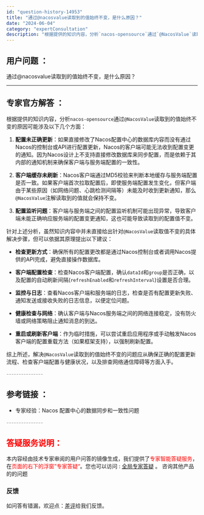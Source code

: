 ```yaml
---
id: "question-history-14953"
title: "通过@nacosvalue读取到的值始终不变，是什么原因？"
date: "2024-06-04"
category: "expertConsultation"
description: "根据提供的知识内容，分析`nacos-opensource`通过`@NacosValue`读取到的值始终不变的原因可能涉及以下几个方面：1. **配置未正确更新**：如果直接修改了Nacos配置中心的数据库内容而没有通过Nacos的控制台或API进行配置更新，Nacos的客户端可能无法收到配置变更的"
---
```


## 用户问题 ： 
 通过@nacosvalue读取到的值始终不变，是什么原因？  

---------------
## 专家官方解答 ：

根据提供的知识内容，分析`nacos-opensource`通过`@NacosValue`读取到的值始终不变的原因可能涉及以下几个方面：

1. **配置未正确更新**：如果直接修改了Nacos配置中心的数据库内容而没有通过Nacos的控制台或API进行配置更新，Nacos的客户端可能无法收到配置变更的通知。因为Nacos设计上不支持直接修改数据库来同步配置，而是依赖于其内部的通知机制来确保客户端与服务端配置的一致性。

2. **客户端缓存未刷新**：Nacos客户端通过MD5校验来判断本地缓存与服务端配置是否一致。如果客户端首次拉取配置后，即使服务端配置发生变化，但客户端由于某些原因（如网络问题、心跳检测间隔等）未能及时收到更新通知，那么`@NacosValue`注解读取到的值就会保持不变。

3. **配置监听问题**：客户端与服务端之间的配置监听机制可能出现异常，导致客户端未能正确响应服务端的配置变更通知，这也可能导致读取到的配置值不变。

针对上述分析，虽然知识内容中并未直接给出针对`@NacosValue`读取值不变的具体解决步骤，但可以依据其原理提出以下建议：

- **检查更新方式**：确保所有的配置更改都是通过Nacos控制台或者调用Nacos提供的API完成，避免直接操作数据库。

- **客户端配置检查**：检查Nacos客户端配置，确认`dataId`和`group`是否正确，以及配置的自动刷新间隔(`refreshEnabled`和`refreshInterval`)设置是否合理。

- **监控与日志**：查看Nacos客户端和服务端的日志，检查是否有配置更新失败、通知发送或接收失败的日志信息，以便定位问题。

- **健康检查与网络**：确认客户端与Nacos服务端之间的网络连接稳定，没有防火墙或网络策略阻止通知消息的到达。

- **重启或刷新客户端**：作为临时措施，可以尝试重启应用程序或手动触发Nacos客户端的配置重载方法（如果框架支持），以强制刷新配置。

综上所述，解决`@NacosValue`读取到的值始终不变的问题应从确保正确的配置更新流程、检查客户端配置与健康状况，以及排查网络通信障碍等方面入手。


<font color="#949494">---------------</font> 


## 参考链接 ：

* 专家经验：Nacos 配置中心的数据同步和一致性问题 


 <font color="#949494">---------------</font> 
 


## <font color="#FF0000">答疑服务说明：</font> 

本内容经由技术专家审阅的用户问答的镜像生成，我们提供了<font color="#FF0000">专家智能答疑服务</font>，在<font color="#FF0000">页面的右下的浮窗”专家答疑“</font>。您也可以访问 : [全局专家答疑](https://answer.opensource.alibaba.com/docs/intro) 。 咨询其他产品的的问题

### 反馈
如问答有错漏，欢迎点：[差评](https://ai.nacos.io/user/feedbackByEnhancerGradePOJOID?enhancerGradePOJOId=14954)给我们反馈。

